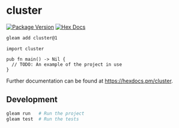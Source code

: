 # cluster

[![Package Version](https://img.shields.io/hexpm/v/cluster)](https://hex.pm/packages/cluster)
[![Hex Docs](https://img.shields.io/badge/hex-docs-ffaff3)](https://hexdocs.pm/cluster/)

```sh
gleam add cluster@1
```
```gleam
import cluster

pub fn main() -> Nil {
  // TODO: An example of the project in use
}
```

Further documentation can be found at <https://hexdocs.pm/cluster>.

## Development

```sh
gleam run   # Run the project
gleam test  # Run the tests
```
